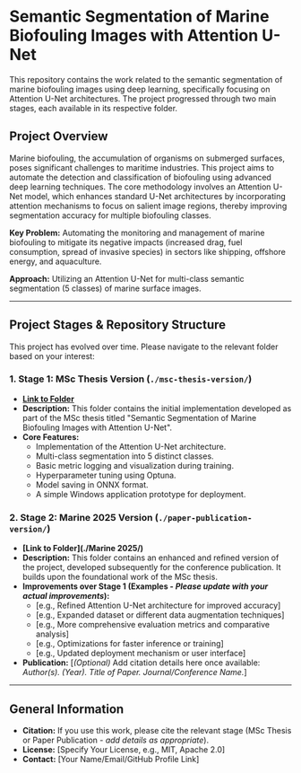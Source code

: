 # Semantic Segmentation of Marine Biofouling Images with Attention U-Net

This repository contains the work related to the semantic segmentation of marine biofouling images using deep learning, specifically focusing on Attention U-Net architectures. The project progressed through two main stages, each available in its respective folder.

## Project Overview

Marine biofouling, the accumulation of organisms on submerged surfaces, poses significant challenges to maritime industries. This project aims to automate the detection and classification of biofouling using advanced deep learning techniques. The core methodology involves an Attention U-Net model, which enhances standard U-Net architectures by incorporating attention mechanisms to focus on salient image regions, thereby improving segmentation accuracy for multiple biofouling classes.

**Key Problem:** Automating the monitoring and management of marine biofouling to mitigate its negative impacts (increased drag, fuel consumption, spread of invasive species) in sectors like shipping, offshore energy, and aquaculture.

**Approach:** Utilizing an Attention U-Net for multi-class semantic segmentation (5 classes) of marine surface images.

---

## Project Stages & Repository Structure

This project has evolved over time. Please navigate to the relevant folder based on your interest:

### 1. Stage 1: MSc Thesis Version (`./msc-thesis-version/`)

* **[Link to Folder](./msc-thesis-version/)**
* **Description:** This folder contains the initial implementation developed as part of the MSc thesis titled "Semantic Segmentation of Marine Biofouling Images with Attention U-Net".
* **Core Features:**
    * Implementation of the Attention U-Net architecture.
    * Multi-class segmentation into 5 distinct classes.
    * Basic metric logging and visualization during training.
    * Hyperparameter tuning using Optuna.
    * Model saving in ONNX format.
    * A simple Windows application prototype for deployment.

### 2. Stage 2: Marine 2025 Version (`./paper-publication-version/`)

* **[Link to Folder](./Marine 2025/)**
* **Description:** This folder contains an enhanced and refined version of the project, developed subsequently for the conference publication. It builds upon the foundational work of the MSc thesis.
* **Improvements over Stage 1 (Examples - *Please update with your actual improvements*):**
    * [e.g., Refined Attention U-Net architecture for improved accuracy]
    * [e.g., Expanded dataset or different data augmentation techniques]
    * [e.g., More comprehensive evaluation metrics and comparative analysis]
    * [e.g., Optimizations for faster inference or training]
    * [e.g., Updated deployment mechanism or user interface]
* **Publication:** [*(Optional)* Add citation details here once available: *Author(s). (Year). Title of Paper. Journal/Conference Name.*]

---

## General Information

* **Citation:** If you use this work, please cite the relevant stage (MSc Thesis or Paper Publication - *add details as appropriate*).
* **License:** [Specify Your License, e.g., MIT, Apache 2.0]
* **Contact:** [Your Name/Email/GitHub Profile Link]
